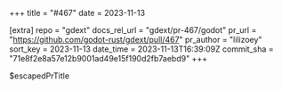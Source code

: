 +++
title = "#467"
date = 2023-11-13

[extra]
repo = "gdext"
docs_rel_url = "gdext/pr-467/godot"
pr_url = "https://github.com/godot-rust/gdext/pull/467"
pr_author = "lilizoey"
sort_key = 2023-11-13
date_time = 2023-11-13T16:39:09Z
commit_sha = "71e8f2e8a57e12b9001ad49e15f190d2fb7aebd9"
+++

$escapedPrTitle
